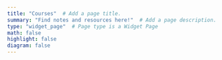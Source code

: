 ```yaml
---
title: "Courses"  # Add a page title.
summary: "Find notes and resources here!"  # Add a page description.
type: "widget_page"  # Page type is a Widget Page
math: false
highlight: false
diagram: false
---
```

